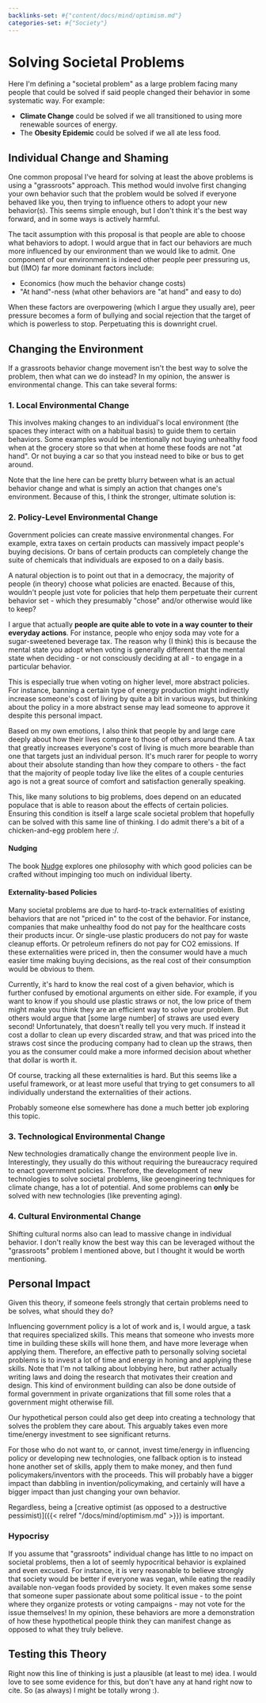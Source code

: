 ```yaml
---
backlinks-set: #{"content/docs/mind/optimism.md"}
categories-set: #{"Society"}
---
```

# Solving Societal Problems

Here I'm defining a "societal problem" as a large problem facing many people
that could be solved if said people changed their behavior in some systematic
way. For example:

 - **Climate Change** could be solved if we all transitioned to using more
   renewable sources of energy.
 - The **Obesity Epidemic** could be solved if we all ate less food.

## Individual Change and Shaming

One common proposal I've heard for solving at least the above problems is using
a "grassroots" approach. This method would involve first changing your own
behavior such that the problem would be solved if everyone behaved like you,
then trying to influence others to adopt your new behavior(s). This seems
simple enough, but I don't think it's the best way forward, and in some ways is
actively harmful.

The tacit assumption with this proposal is that people are able to choose what
behaviors to adopt. I would argue that in fact our behaviors are much more
influenced by our environment than we would like to admit. One component of our
environment is indeed other people peer pressuring us, but (IMO) far more
dominant factors include:

 - Economics (how much the behavior change costs)
 - "At hand"-ness (what other behaviors are "at hand" and easy to do)

When these factors are overpowering (which I argue they usually are), peer
pressure becomes a form of bullying and social rejection that the target of
which is powerless to stop. Perpetuating this is downright cruel.

## Changing the Environment

If a grassroots behavior change movement isn't the best way to solve the
problem, then what can we do instead?  In my opinion, the answer is
environmental change. This can take several forms:

### 1. Local Environmental Change

This involves making changes to an individual's local environment (the spaces
they interact with on a habitual basis) to guide them to certain behaviors.
Some examples would be intentionally not buying unhealthy food when at the
grocery store so that when at home these foods are not "at hand". Or not buying
a car so that you instead need to bike or bus to get around.

Note that the line here can be pretty blurry between what is an actual behavior
change and what is simply an action that changes one's environment. Because of
this, I think the stronger, ultimate solution is:

### 2. Policy-Level Environmental Change

Government policies can create massive environmental changes. For example,
extra taxes on certain products can massively impact people's buying decisions.
Or bans of certain products can completely change the suite of chemicals that
individuals are exposed to on a daily basis.

A natural objection is to point out that in a democracy, the majority of people
(in theory) choose what policies are enacted. Because of this, wouldn't people
just vote for policies that help them perpetuate their current behavior set -
which they presumably "chose" and/or otherwise would like to keep?

I argue that actually **people are quite able to vote in a way counter to their
everyday actions**. For instance, people who enjoy soda may vote for a
sugar-sweetened beverage tax. The reason why (I think) this is because the
mental state you adopt when voting is generally different that the mental state
when deciding - or not consciously deciding at all - to engage in a particular
behavior.

This is especially true when voting on higher level, more abstract policies.
For instance, banning a certain type of energy production might indirectly
increase someone's cost of living by quite a bit in various ways, but thinking
about the policy in a more abstract sense may lead someone to approve it
despite this personal impact.

Based on my own emotions, I also think that people by and large care deeply
about how their lives compare to those of others around them.  A tax that
greatly increases everyone's cost of living is much more bearable than one that
targets just an individual person. It's much rarer for people to worry about
their absolute standing than how they compare to others - the fact that the
majority of people today live like the elites of a couple centuries ago is not
a great source of comfort and satisfaction generally speaking.

This, like many solutions to big problems, does depend on an educated populace
that is able to reason about the effects of certain policies. Ensuring this
condition is itself a large scale societal problem that hopefully can be solved
with this same line of thinking. I do admit there's a bit of a chicken-and-egg
problem here :/.

#### Nudging

The book [Nudge](https://en.wikipedia.org/wiki/Nudge_(book)) explores one
philosophy with which good policies can be crafted without impinging too much on
individual liberty.

#### Externality-based Policies

Many societal problems are due to hard-to-track externalities of existing
behaviors that are not "priced in" to the cost of the behavior. For instance,
companies that make unhealthy food do not pay for the healthcare costs their
products incur. Or single-use plastic producers do not pay for waste cleanup
efforts. Or petroleum refiners do not pay for CO2 emissions. If these
externalities were priced in, then the consumer would have a much easier time
making buying decisions, as the real cost of their consumption would be obvious
to them.

Currently, it's hard to know the real cost of a given behavior, which is
further confused by emotional arguments on either side. For example, if you
want to know if you should use plastic straws or not, the low price of them
might make you think they are an efficient way to solve your problem. But
others would argue that [some large number] of straws are used every second!
Unfortunately, that doesn't really tell you very much. If instead it cost a
dollar to clean up every discarded straw, and that was priced into the straws
cost since the producing company had to clean up the straws, then you as the
consumer could make a more informed decision about whether that dollar is worth
it.

Of course, tracking all these externalities is hard. But this seems like a
useful framework, or at least more useful that trying to get consumers to all
individually understand the externalities of their actions.

Probably someone else somewhere has done a much better job exploring this
topic.

### 3. Technological Environmental Change

New technologies dramatically change the environment people live in.
Interestingly, they usually do this without requiring the bureaucracy required
to enact government policies. Therefore, the development of new technologies to
solve societal problems, like geoengineering techniques for climate change,
has a lot of potential. And some problems can **only** be solved with new
technologies (like preventing aging).

### 4. Cultural Environmental Change

Shifting cultural norms also can lead to massive change in individual behavior.
I don't really know the best way this can be leveraged without the "grassroots"
problem I mentioned above, but I thought it would be worth mentioning.

## Personal Impact

Given this theory, if someone feels strongly that certain problems need to be
solves, what should they do?

Influencing government policy is a lot of work and is, I would argue, a task
that requires specialized skills. This means that someone who invests more time
in building these skills will hone them, and have more leverage when applying
them. Therefore, an effective path to personally solving societal problems is
to invest a lot of time and energy in honing and applying these skills. Note
that I'm not talking about lobbying here, but rather actually writing laws and
doing the research that motivates their creation and design. This kind of
environment building can also be done outside of formal government in private
organizations that fill some roles that a government might otherwise fill.

Our hypothetical person could also get deep into creating a technology that
solves the problem they care about. This arguably takes even more time/energy
investment to see significant returns.

For those who do not want to, or cannot, invest time/energy in influencing
policy or developing new technologies, one fallback option is to instead hone
another set of skills, apply them to make money, and then fund
policymakers/inventors with the proceeds. This will probably have a bigger
impact than dabbling in invention/policymaking, and certainly will have a
bigger impact than just changing your own behavior.

Regardless, being a [creative optimist (as opposed to a destructive
pessimist)]({{< relref "/docs/mind/optimism.md" >}}) is important.

### Hypocrisy

If you assume that "grassroots" individual change has little to no impact on
societal problems, then a lot of seemly hypocritical behavior is explained and
even excused. For instance, it is very reasonable to believe strongly that
society would be better if everyone was vegan, while eating the readily
available non-vegan foods provided by society. It even makes some sense that
someone super passionate about some political issue - to the point where they
organize protests or voting campaigns - may not vote for the issue themselves!
In my opinion, these behaviors are more a demonstration of how these
hypothetical people think they can manifest change as opposed to what they
truly believe.

## Testing this Theory

Right now this line of thinking is just a plausible (at least to me) idea.  I
would love to see some evidence for this, but don't have any at hand right now
to cite.  So (as always) I might be totally wrong :).